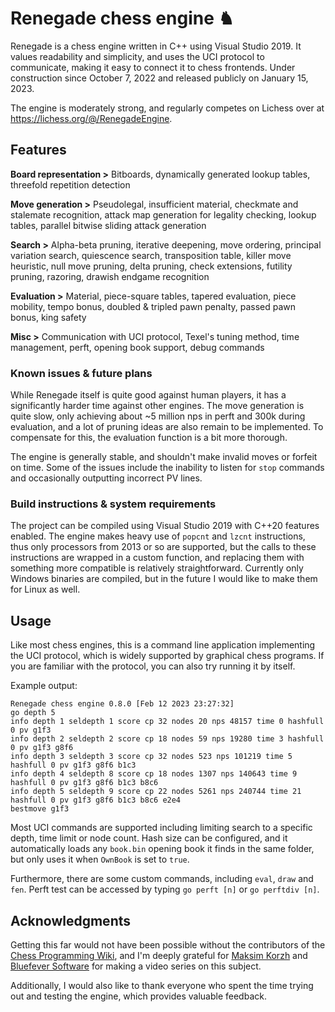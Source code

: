 # Renegade chess engine ♞

Renegade is a chess engine written in C++ using Visual Studio 2019. It values readability and simplicity, and uses the UCI protocol to communicate, making it easy to connect it to chess frontends. Under construction since October 7, 2022 and released publicly on January 15, 2023.  

The engine is moderately strong, and regularly competes on Lichess over at https://lichess.org/@/RenegadeEngine.


## Features
**Board representation >** Bitboards, dynamically generated lookup tables, threefold repetition detection  

**Move generation >** Pseudolegal, insufficient material, checkmate and stalemate recognition, attack map generation for legality checking, lookup tables, parallel bitwise sliding attack generation  

**Search >** Alpha-beta pruning, iterative deepening, move ordering, principal variation search, quiescence search, transposition table, killer move heuristic, null move pruning, delta pruning, check extensions, futility pruning, razoring, drawish endgame recognition  

**Evaluation >** Material, piece-square tables, tapered evaluation, piece mobility, tempo bonus, doubled & tripled pawn penalty, passed pawn bonus, king safety

**Misc >** Communication with UCI protocol, Texel's tuning method, time management, perft, opening book support, debug commands


### Known issues & future plans

While Renegade itself is quite good against human players, it has a significantly harder time against other engines. The move generation is quite slow, only achieving about ~5 million nps in perft and 300k during evaluation, and a lot of pruning ideas are also remain to be implemented. To compensate for this, the evaluation function is a bit more thorough. 

The engine is generally stable, and shouldn't make invalid moves or forfeit on time. Some of the issues include the inability to listen for `stop` commands and occasionally outputting incorrect PV lines.


### Build instructions & system requirements

The project can be compiled using Visual Studio 2019 with C++20 features enabled. The engine makes heavy use of `popcnt` and `lzcnt` instructions, thus only processors from 2013 or so are supported, but the calls to these instructions are wrapped in a custom function, and replacing them with something more compatible is relatively straightforward. Currently only Windows binaries are compiled, but in the future I would like to make them for Linux as well.


## Usage
Like most chess engines, this is a command line application implementing the UCI protocol, which is widely supported by graphical chess programs.
If you are familiar with the protocol, you can also try running it by itself.  

Example output:
```
Renegade chess engine 0.8.0 [Feb 12 2023 23:27:32]
go depth 5
info depth 1 seldepth 1 score cp 32 nodes 20 nps 48157 time 0 hashfull 0 pv g1f3
info depth 2 seldepth 2 score cp 18 nodes 59 nps 19280 time 3 hashfull 0 pv g1f3 g8f6
info depth 3 seldepth 3 score cp 32 nodes 523 nps 101219 time 5 hashfull 0 pv g1f3 g8f6 b1c3
info depth 4 seldepth 8 score cp 18 nodes 1307 nps 140643 time 9 hashfull 0 pv g1f3 g8f6 b1c3 b8c6
info depth 5 seldepth 9 score cp 22 nodes 5261 nps 240744 time 21 hashfull 0 pv g1f3 g8f6 b1c3 b8c6 e2e4
bestmove g1f3
```

Most UCI commands are supported including limiting search to a specific depth, time limit or node count. Hash size can be configured, and it automatically loads any  `book.bin` opening book it finds in the same folder, but only uses it when `OwnBook` is set to `true`.  

Furthermore, there are some custom commands, including `eval`, `draw` and `fen`. Perft test can be accessed by typing `go perft [n]` or `go perftdiv [n]`.

## Acknowledgments
Getting this far would not have been possible without the contributors of the [Chess Programming Wiki](https://www.chessprogramming.org/Main_Page), and I'm deeply grateful for [Maksim Korzh](https://youtube.com/playlist?list=PLmN0neTso3Jxh8ZIylk74JpwfiWNI76Cs) and [Bluefever Software](https://youtube.com/playlist?list=PLZ1QII7yudbc-Ky058TEaOstZHVbT-2hg) for making a video series on this subject.  

Additionally, I would also like to thank everyone who spent the time trying out and testing the engine, which provides valuable feedback.  

